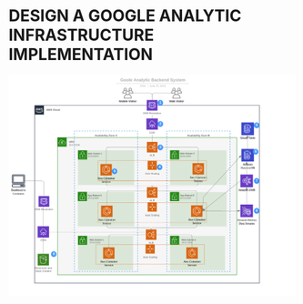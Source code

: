 
# DESIGN A GOOGLE ANALYTIC INFRASTRUCTURE IMPLEMENTATION
![System Design](https://github.com/zinaLacina/challenges/blob/master/design/infrastructure/Google-Analytic.png)